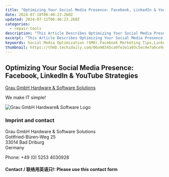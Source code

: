 ```yaml
---
title: "Optimizing Your Social Media Presence: Facebook, LinkedIn & YouTube Strategies"
date: 2024-07-10T06:40:23.260Z
updated: 2024-07-11T06:40:23.260Z
categories:
  - repair-tools
description: "This Article Describes Optimizing Your Social Media Presence: Facebook, LinkedIn & YouTube Strategies"
excerpt: "This Article Describes Optimizing Your Social Media Presence: Facebook, LinkedIn & YouTube Strategies"
keywords: Social Media Optimization (SMO),Facebook Marketing Tips,LinkedIn Strategy Guide,YouTube Content Optimization,Cross-Platform Social Media Strategies,Growing Your Brand on Social Networks,Engagement Strategies for Social Media Accounts
thumbnail: https://thmb.techidaily.com/06a98345ca9fe3e1a93c5ec4e7a6ce9ab8cdccc3cf8688a6e23a67576ab70a4f.jpg
---
```


## Optimizing Your Social Media Presence: Facebook, LinkedIn & YouTube Strategies

[Grau GmbH Hardware & Software Solutions](https://main.grauonline.de/)

We make IT simple!

![Grau GmbH Hardware& Software Logo](https://main.grauonline.de/wp-content/uploads/2021/05/output-onlinepngtools.png)

### Imprint and contact

 Grau GmbH Hardware & Software Solutions  
 Gottfried-Büren-Weg 25  
 33014 Bad Driburg  
 Germany

Phone: +49 (0) 5253 4030928

#### Contact / 联络用英语只!: Please use this contact form

<ins class="adsbygoogle"
     style="display:block"
     data-ad-format="autorelaxed"
     data-ad-client="ca-pub-7571918770474297"
     data-ad-slot="1223367746"></ins>



<ins class="adsbygoogle"
     style="display:block"
     data-ad-client="ca-pub-7571918770474297"
     data-ad-slot="8358498916"
     data-ad-format="auto"
     data-full-width-responsive="true"></ins>


